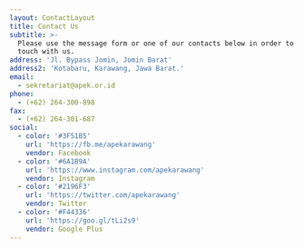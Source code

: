 ```yaml
---
layout: ContactLayout
title: Contact Us
subtitle: >-
  Please use the message form or one of our contacts below in order to get in
  touch with us.
address: 'Jl. Bypass Jomin, Jomin Barat'
address2: 'Kotabaru, Karawang, Jawa Barat.'
email:
  - sekretariat@apek.or.id
phone:
  - (+62) 264-300-898
fax:
  - (+62) 264-301-687
social:
  - color: '#3F51B5'
    url: 'https://fb.me/apekarawang'
    vendor: Facebook
  - color: '#6A1B9A'
    url: 'https://www.instagram.com/apekarawang'
    vendor: Instagram
  - color: '#2196F3'
    url: 'https://twitter.com/apekarawang'
    vendor: Twitter
  - color: '#F44336'
    url: 'https://goo.gl/tLi2s9'
    vendor: Google Plus
---
```



